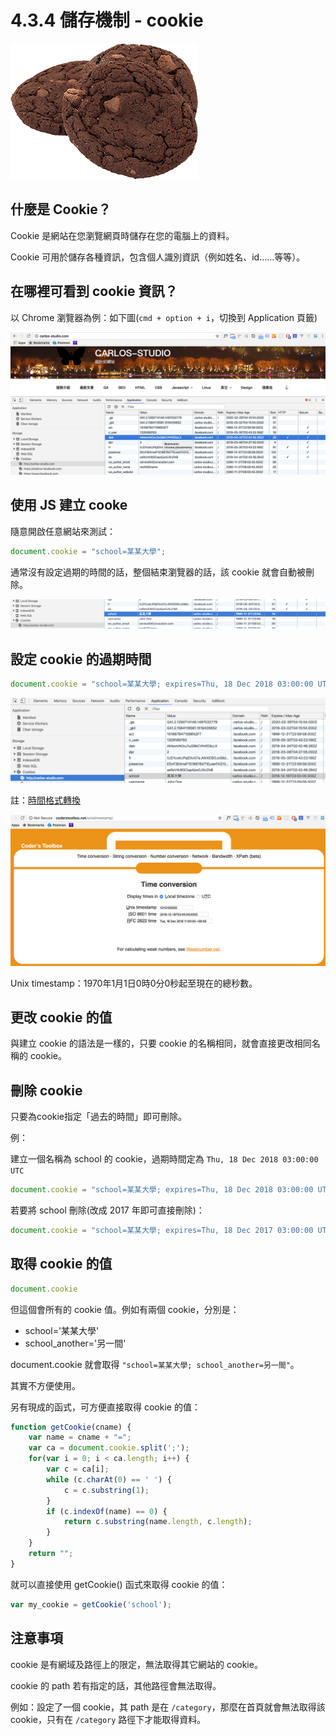 # 4.3.4 儲存機制 - cookie

![](/assets/cookie.png)

## 什麼是 Cookie？

Cookie 是網站在您瀏覽網頁時儲存在您的電腦上的資料。

Cookie 可用於儲存各種資訊，包含個人識別資訊（例如姓名、id……等等）。

## 在哪裡可看到 cookie 資訊？

以 Chrome 瀏覽器為例：如下圖\(`cmd + option + i`，切換到 Application 頁籤\)

![](/assets/cookie_info1.png)

## 使用 JS 建立 cooke

隨意開啟任意網站來測試：

```js
document.cookie = "school=某某大學";
```

通常沒有設定過期的時間的話，整個結束瀏覽器的話，該 cookie 就會自動被刪除。

![](/assets/cookie_info2.png)

## 設定 cookie 的過期時間

```js
document.cookie = "school=某某大學; expires=Thu, 18 Dec 2018 03:00:00 UTC";
```

![](/assets/cookie_info3.png)

註：[時間格式轉換](http://coderstoolbox.net/unixtimestamp/)

![](/assets/cookie_info4.png)

Unix timestamp：1970年1月1日0時0分0秒起至現在的總秒數。

## 更改 cookie 的值

與建立 cookie 的語法是一樣的，只要 cookie 的名稱相同，就會直接更改相同名稱的 cookie。

## 刪除 cookie

只要為cookie指定「過去的時間」即可刪除。

例：

建立一個名稱為 school 的 cookie，過期時間定為 `Thu, 18 Dec 2018 03:00:00 UTC`

```js
document.cookie = "school=某某大學; expires=Thu, 18 Dec 2018 03:00:00 UTC";
```

若要將 school 刪除\(改成 2017 年即可直接刪除\)：

```js
document.cookie = "school=某某大學; expires=Thu, 18 Dec 2017 03:00:00 UTC";
```

## 取得 cookie 的值

```js
document.cookie
```

但這個會所有的 cookie 值。例如有兩個 cookie，分別是：

* school='某某大學'
* school\_another='另一間'

document.cookie 就會取得 `"school=某某大學; school_another=另一間"`。

其實不方便使用。

另有現成的函式，可方便直接取得 cookie 的值：

```js
function getCookie(cname) {
    var name = cname + "=";
    var ca = document.cookie.split(';');
    for(var i = 0; i < ca.length; i++) {
        var c = ca[i];
        while (c.charAt(0) == ' ') {
            c = c.substring(1);
        }
        if (c.indexOf(name) == 0) {
            return c.substring(name.length, c.length);
        }
    }
    return "";
}
```

就可以直接使用 getCookie\(\) 函式來取得 cookie 的值：

```js
var my_cookie = getCookie('school');
```

## 注意事項

cookie 是有網域及路徑上的限定，無法取得其它網站的 cookie。

cookie 的 path 若有指定的話，其他路徑會無法取得。

例如：設定了一個 cookie，其 path 是在 `/category`，那麼在首頁就會無法取得該 cookie，只有在 `/category` 路徑下才能取得資料。

